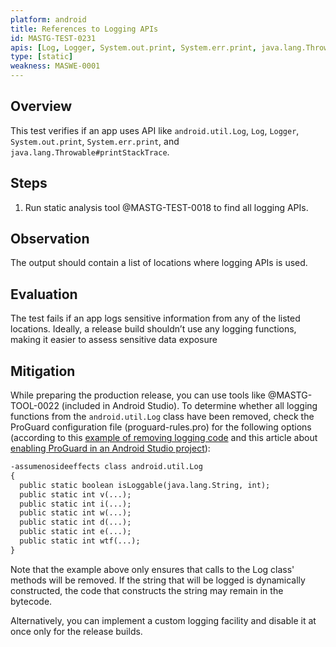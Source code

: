 ```yaml
---
platform: android
title: References to Logging APIs
id: MASTG-TEST-0231
apis: [Log, Logger, System.out.print, System.err.print, java.lang.Throwable#printStackTrace, android.util.Log]
type: [static]
weakness: MASWE-0001
---
```


## Overview

This test verifies if an app uses API like `android.util.Log`, `Log`, `Logger`, `System.out.print`, `System.err.print`, and `java.lang.Throwable#printStackTrace`.

## Steps

1. Run static analysis tool @MASTG-TEST-0018 to find all logging APIs.

## Observation

The output should contain a list of locations where logging APIs is used.

## Evaluation

The test fails if an app logs sensitive information from any of the listed locations. Ideally, a release build shouldn’t use any logging functions, making it easier to assess sensitive data exposure

## Mitigation

While preparing the production release, you can use tools like @MASTG-TOOL-0022 (included in Android Studio). To determine whether all logging functions from the `android.util.Log` class have been removed, check the ProGuard configuration file (proguard-rules.pro) for the following options (according to this [example of removing logging code](https://www.guardsquare.com/en/products/proguard/manual/examples#logging "ProGuard\'s example of removing logging code") and this article about [enabling ProGuard in an Android Studio project](https://developer.android.com/studio/build/shrink-code#enable "Android Developer - Enable shrinking, obfuscation, and optimization")):

```default
-assumenosideeffects class android.util.Log
{
  public static boolean isLoggable(java.lang.String, int);
  public static int v(...);
  public static int i(...);
  public static int w(...);
  public static int d(...);
  public static int e(...);
  public static int wtf(...);
}
```

Note that the example above only ensures that calls to the Log class' methods will be removed. If the string that will be logged is dynamically constructed, the code that constructs the string may remain in the bytecode.

Alternatively, you can implement a custom logging facility and disable it at once only for the release builds.
